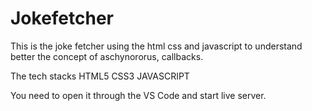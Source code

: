 # Jokefetcher
This is the joke fetcher using the html css and javascript to understand better the concept of aschynororus, callbacks.

The tech stacks 
HTML5
CSS3
JAVASCRIPT

You need to open it through the VS Code and start live server.
